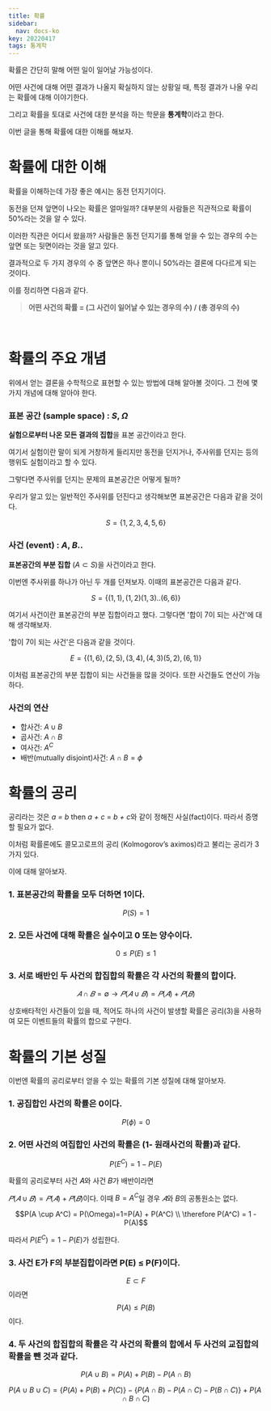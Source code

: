 ```yaml
---
title: 확률
sidebar:
  nav: docs-ko
key: 20220417
tags: 통계학
---
```


확률은 간단히 말해 어떤 일이 일어날 가능성이다.

어떤 사건에 대해 어떤 결과가 나올지 확실하지 않는 상황일 때, 특정 결과가 나올 우리는 확률에 대해 이야기한다.

그리고 확률을 토대로 사건에 대한 분석을 하는 학문을 <b>통계학</b>이라고 한다.

이번 글을 통해 확률에 대한 이해를 해보자.


# 확률에 대한 이해
확률을 이해하는데 가장 좋은 예시는 동전 던지기이다.

동전을 던져 앞면이 나오는 확률은 얼마일까? 대부분의 사람들은 직관적으로 확률이 50%라는 것을 알 수 있다.

이러한 직관은 어디서 왔을까? 사람들은 동전 던지기를 통해 얻을 수 있는 경우의 수는 앞면 또는 뒷면이라는 것을 알고 있다. 

결과적으로 두 가지 경우의 수 중 앞면은 하나 뿐이니 50%라는 결론에 다다르게 되는 것이다. 

이를 정리하면 다음과 같다.

> <b> 어떤 사건의 확률 = (그 사건이 일어날 수 있는 경우의 수) / (총 경우의 수) </b>

<br>

# 확률의 주요 개념

위에서 얻는 결론을 수학적으로 표현할 수 있는 방법에 대해 알아볼 것이다. 그 전에 몇가지 개념에 대해 알아야 한다.

### 표본 공간 (sample space) : $S$, $\Omega$
<b>실험으로부터 나온 모든 결과의 집합</b>을 표본 공간이라고 한다. 

여기서 실험이란 말이 되게 거창하게 들리지만 동전을 던지거나, 주사위를 던지는 등의 행위도 실험이라고 할 수 있다.

그렇다면 주사위를 던지는 문제의 표본공간은 어떻게 될까?

우리가 알고 있는 일반적인 주사위를 던진다고 생각해보면 표본공간은 다음과 같을 것이다.

$$ S =\{1, 2, 3, 4, 5, 6\}$$

### 사건 (event) : $A$, $B$..
<b>표본공간의 부분 집합</b> ($A \subset S)$을 사건이라고 한다. 
<br>

이번엔 주사위를 하나가 아닌 두 개를 던져보자. 이때의 표본공간은 다음과 같다.

$$S =\{(1, 1), (1,2) (1,3)..(6,6)\}$$

여기서 사건이란 표본공간의 부분 집합이라고 했다. 그렇다면 '합이 7이 되는 사건'에 대해 생각해보자.

'합이 7이 되는 사건'은 다음과 같을 것이다.

$$E =\{(1, 6), (2, 5), (3, 4), (4, 3) (5, 2), (6, 1)\}$$

이처럼 표본공간의 부분 집합이 되는 사건들을 많을 것이다. 또한 사건들도 연산이 가능하다.

### 사건의 연산
- 합사건: $A \cup B$
- 곱사건: $A \cap B$
- 여사건: $A^C$
- 배반(mutually disjoint)사건: $A \cap B = \phi$

# 확률의 공리
공리라는 것은 *a = b* then *a + c* = *b + c*와 같이 정해진 사실(fact)이다.  따라서 증명할 필요가 없다. 

이처럼 확률론에도 콜모고로프의 공리 (Kolmogorov’s aximos)라고 불리는 공리가 3가지 있다.  

이에 대해 알아보자.

### 1. 표본공간의 확률을 모두 더하면 1이다.

$$P(S) = 1$$

### 2. 모든 사건에 대해 확률은 실수이고 0 또는 양수이다.

$$0 \le P(E) \le 1$$
        
### 3. 서로 배반인 두 사건의 합집합의 확률은 각 사건의 확률의 합이다. 

$$𝐴 ∩ 𝐵 = ∅  → 𝑃(𝐴∪𝐵)  = 𝑃(𝐴) + 𝑃(𝐵)$$

상호배타적인 사건들이 있을 때, 적어도 하나의 사건이 발생할 확률은 공리(3)을 사용하여 모든 이벤트들의 확률의 합으로 구한다.

# 확률의 기본 성질

이번엔 확률의 공리로부터 얻을 수 있는 확률의 기본 성질에 대해 알아보자.

### 1. 공집합인 사건의 확률은 0이다.

$$P(\phi) = 0$$
        
### 2. 어떤 사건의 여집합인 사건의 확률은 (1- 원래사건의 확률)과 같다.

$$P(E^C) = 1 - P(E)$$

확률의 공리로부터 사건 𝐴와 사건 𝐵가 배반이라면 

$𝑃(𝐴 ∪ 𝐵) = 𝑃(𝐴) + 𝑃(𝐵)$이다. 이때 $B = A^C$일 경우 $𝐴$와 $B$의 공통원소는 없다.
            
$$P(A \cup A^C) = P(\Omega)=1=P(A) + P(A^C) \\ \therefore P(A^C) = 1 - P(A)$$

따라서 $P(E^C) = 1 - P(E)$가 성립한다.
            
### 3. 사건 E가 F의 부분집합이라면 P(E) ≤ P(F)이다.
$$ E \subset F$$
이라면 
$$P(A) \le P(B)$$
이다.
    
### 4. 두 사건의 합집합의 확률은 각 사건의 확률의 합에서 두 사건의 교집합의 확률을 뺀 것과 같다.

$$P(A \cup B) = P(A) + P(B) - P(A \cap B)$$

$$P(A\cup B\cup C) = \{P(A) + P(B) + P(C)\} - \{P(A \cap B) - P(A \cap C) - P(B \cap C)\} + P(A \cap B \cap C)$$

